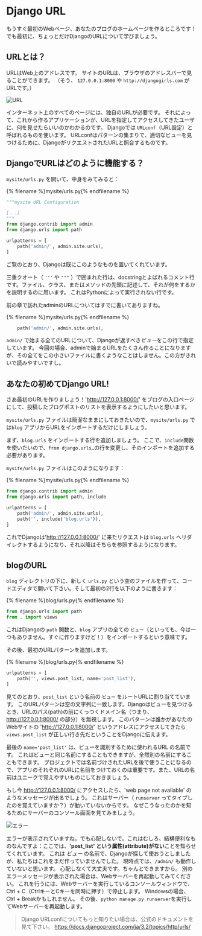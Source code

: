 # Django URL

もうすぐ最初のWebページ、あなたのブログのホームページを作るところです！でも最初に、ちょっとだけDjangoのURLについて学びましょう。

## URLとは？

URLはWeb上のアドレスです。 サイトのURLは、ブラウザのアドレスバーで見ることができます。 （そう、 `127.0.0.1:8000` や `http://djangogirls.com` がURLです。）

![URL](images/url.png)

インターネット上のすべてのページには、独自のURLが必要です。 それによって、これから作るアプリケーションが、URLを指定してアクセスしてきたユーザに、何を見せたらいいのかわかるのです。 Djangoでは `URLconf`（URL設定）と呼ばれるものを使います。 URLconfはパターンの集まりで、適切なビューを見つけるために、DjangoがリクエストされたURLと照合するものです。

## DjangoでURLはどのように機能する？

`mysite/urls.py` を開いて、中身をみてみると：

{% filename %}mysite/urls.py{% endfilename %}

```python
"""mysite URL Configuration

[...]
"""
from django.contrib import admin
from django.urls import path

urlpatterns = [
    path('admin/', admin.site.urls),
]
```

ご覧のとおり、Djangoは既にこのようなものを置いてくれています。

三重クオート（ `'''` や `"""` ）で囲まれた行は、docstringとよばれるコメント行です。ファイル、クラス、またはメソッドの先頭に記述して、それが何をするかを説明するのに用います。 これはPythonによって実行されない行です。

前の章で訪れたadminのURLについてはすでに書いてありますね。

{% filename %}mysite/urls.py{% endfilename %}

```python
    path('admin/', admin.site.urls),
```

`admin/` で始まる全てのURLについて、Djangoが返すべき*ビュー*をこの行で指定しています。 今回の場合、adminで始まるURLをたくさん作ることになりますが、その全てをこの小さいファイルに書くようなことはしません。この方がきれいで読みやすいですし。

## あなたの初めてDjango URL!

さあ最初のURLを作りましょう！'http://127.0.0.1:8000/' をブログの入口ページにして、投稿したブログポストのリストを表示するようにしたいと思います。

`mysite/urls.py` ファイルは簡潔なままにしておきたいので、`mysite/urls.py` では`blog` アプリからURLをインポートするだけにしましょう。

まず、`blog.urls` をインポートする行を追加しましょう。 ここで、`include`関数を使いたいので、`from django.urls…`の行を変更し、そのインポートを追加する必要があります。

`mysite/urls.py` ファイルはこのようになります：

{% filename %}mysite/urls.py{% endfilename %}

```python
from django.contrib import admin
from django.urls import path, include

urlpatterns = [
    path('admin/', admin.site.urls),
    path('', include('blog.urls')),
]
```

これでDjangoは'http://127.0.0.1:8000/' に来たリクエストは `blog.urls` へリダイレクトするようになり、それ以降はそちらを参照するようになります。

## blogのURL

`blog` ディレクトリの下に、新しく `urls.py` という空のファイルを作って、コードエディタで開いて下さい。そして最初の2行を以下のように書きます：

{% filename %}blog/urls.py{% endfilename %}

```python
from django.urls import path
from . import views
```

これはDjangoの `path` 関数と、`blog` アプリの全ての `ビュー`（といっても、今は一つもありません。すぐに作りますけど！）をインポートするという意味です。

その後、最初のURLパターンを追加します。

{% filename %}blog/urls.py{% endfilename %}

```python
urlpatterns = [
    path('', views.post_list, name='post_list'),
]
```

見てのとおり、`post_list` という名前の `ビュー` をルートURLに割り当てています。 このURLパターンは空の文字列に一致します。Djangoはビューを見つけるとき、URLのパス(path)の前にくっつくドメイン名（つまり、http://127.0.0.1:8000/ の部分）を無視します。 このパターンは誰かがあなたのWebサイトの 'http://127.0.0.1:8000/' というアドレスにアクセスしてきたら `views.post_list` が正しい行き先だということをDjangoに伝えます。

最後の `name='post_list'` は、ビューを識別するために使われるURL の名前です。 これはビューと同じ名前にすることもできますが、全然別の名前にすることもできます。 プロジェクトでは名前づけされたURLを後で使うことになるので、アプリのそれぞれのURLに名前をつけておくのは重要です。また、URLの名前はユニークで覚えやすいものにしておきましょう。

もし今 http://127.0.0.1:8000/ にアクセスしたら、'web page not available' のようなメッセージが出るでしょう。 これはサーバー（ `runserver` ってタイプしたのを覚えていますか？）が動いていないからです。 なぜこうなったのかを知るためにサーバーのコンソール画面を見てみましょう。

![エラー](images/error1.png)

エラーが表示されていますね。でも心配しないで。これはむしろ、結構便利なものなんですよ：ここでは、**'post_list' という属性(attribute)がない**ことを知らせてくれています。 これは *ビュー* の名前で、Djangoが探して使おうとしましたが、私たちはこれをまだ作っていませんでした。 現時点では、`/admin/` も動作していないと思います。 心配しなくて大丈夫です。ちゃんとできますから。 別のエラーメッセージが表示された場合は、Webサーバーを再起動してみてください。 これを行うには、Webサーバーを実行しているコンソールウィンドウで、Ctrl + C（CtrlキーとCキーを同時に押す）で停止します。 Windowsの場合、Ctrl + Breakかもしれません。 その後、`python manage.py runserver`を実行してWebサーバーを再起動します。

> Django URLconfについてもっと知りたい場合は、公式のドキュメントを見て下さい。 https://docs.djangoproject.com/ja/3.2/topics/http/urls/
